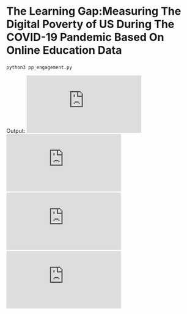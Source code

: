 # The Learning Gap:Measuring The Digital Poverty of US During The COVID-19 Pandemic Based On Online Education Data

```
python3 pp_engagement.py
```
Output:
![](https://github.com/anitalu724/110-1_Data-Science-Final-Project/blob/main/output/week2engagement_eachPP.pdf?raw=true)
![](https://github.com/anitalu724/110-1_Data-Science-Final-Project/blob/main/output/week2engagement_locale.pdf?raw=true)
![](https://github.com/anitalu724/110-1_Data-Science-Final-Project/blob/main/output/week2pctAccess_eachPP.pdf?raw=true)
![](https://github.com/anitalu724/110-1_Data-Science-Final-Project/blob/main/output/week2pctAccess_locale.pdf?raw=true)
